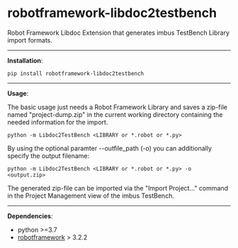 # robotframework-libdoc2testbench
Robot Framework Libdoc Extension that generates imbus TestBench Library import formats.
___

**Installation**:

	pip install robotframework-libdoc2testbench
___
**Usage**:

The basic usage just needs a Robot Framework Library and saves a zip-file named "project-dump.zip" in the current working directory containing the needed information for the import.

	python -m Libdoc2TestBench <LIBRARY or *.robot or *.py>
By using the optional paramter --outfile_path (-o) you can additionally specify the output filename:

	python -m Libdoc2TestBench <LIBRARY or *.robot or *.py> -o <output.zip>


The generated zip-file can be imported via the "Import Project..." command in the Project Management view of the imbus TestBench.
___
**Dependencies**:
 - python >=3.7
 - [robotframework](https://github.com/robotframework/robotframework) > 3.2.2